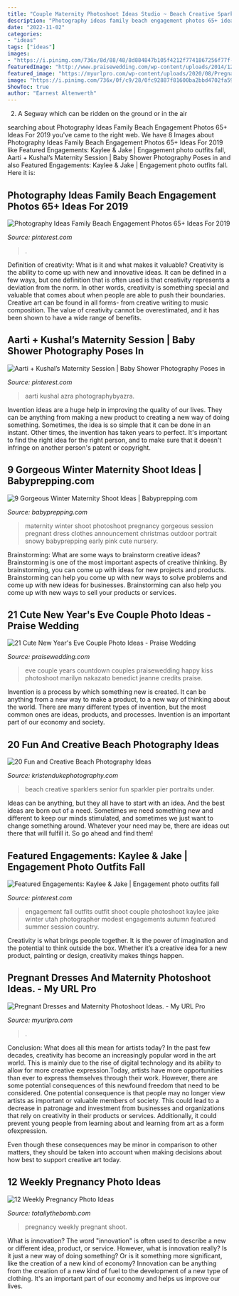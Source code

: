 ```yaml
---
title: "Couple Maternity Photoshoot Ideas Studio ~ Beach Creative Sparklers Senior Fun Sparkler Pier Portraits Under"
description: "Photography ideas family beach engagement photos 65+ ideas for 2019"
date: "2022-11-02"
categories:
- "ideas"
tags: ["ideas"]
images:
- "https://i.pinimg.com/736x/8d/88/48/8d884847b105f4212f7741867256f77f--engagement-pictures-fall-engagement-photos-outfit.jpg"
featuredImage: "http://www.praisewedding.com/wp-content/uploads/2014/12/newyears01-countdown.jpg"
featured_image: "https://myurlpro.com/wp-content/uploads/2020/08/Pregnant-dresses-and-maternity-photoshoot-ideas.-scaled.jpg"
image: "https://i.pinimg.com/736x/0f/c9/28/0fc92887f81600ba2bbd4702fa5909bf.jpg"
ShowToc: true
author: "Earnest Altenwerth"
---
```



2. A Segway which can be ridden on the ground or in the air

	

		
searching about Photography Ideas Family Beach Engagement Photos 65+ Ideas For 2019 you've came to the right web. We have 8 Images about Photography Ideas Family Beach Engagement Photos 65+ Ideas For 2019 like Featured Engagements: Kaylee &amp; Jake | Engagement photo outfits fall, Aarti + Kushal’s Maternity Session | Baby Shower Photography Poses in and also Featured Engagements: Kaylee &amp; Jake | Engagement photo outfits fall. Here it is:
		
    
## Photography Ideas Family Beach Engagement Photos 65+ Ideas For 2019

<img loading=lazy src="https://i.pinimg.com/736x/d7/10/3f/d7103ffd2c1599678521aefb5e7c11e2.jpg" onerror="this.onerror=null;this.src='https://tse2.mm.bing.net/th?id=OIP.hK7cCQIPD7Nd66SkjA1eJgAAAA&amp;pid=15.1';" alt="Photography Ideas Family Beach Engagement Photos 65+ Ideas For 2019">

_Source: pinterest.com_

>. 

	

Definition of creativity: What is it and what makes it valuable?
Creativity is the ability to come up with new and innovative ideas. It can be defined in a few ways, but one definition that is often used is that creativity represents a deviation from the norm. In other words, creativity is something special and valuable that comes about when people are able to push their boundaries. Creative art can be found in all forms- from creative writing to music composition. The value of creativity cannot be overestimated, and it has been shown to have a wide range of benefits.

    
## Aarti + Kushal’s Maternity Session | Baby Shower Photography Poses In

<img loading=lazy src="https://i.pinimg.com/736x/0f/c9/28/0fc92887f81600ba2bbd4702fa5909bf.jpg" onerror="this.onerror=null;this.src='https://tse2.mm.bing.net/th?id=OIP.8UiLqZ_cYDxxl43l66DX1AHaLF&amp;pid=15.1';" alt="Aarti + Kushal’s Maternity Session | Baby Shower Photography Poses in">

_Source: pinterest.com_

>aarti kushal azra photographybyazra. 

	

Invention ideas are a huge help in improving the quality of our lives. They can be anything from making a new product to creating a new way of doing something. Sometimes, the idea is so simple that it can be done in an instant. Other times, the invention has taken years to perfect. It's important to find the right idea for the right person, and to make sure that it doesn't infringe on another person's patent or copyright.

    
## 9 Gorgeous Winter Maternity Shoot Ideas | Babyprepping.com

<img loading=lazy src="https://www.babyprepping.com/wp-content/uploads/2015/11/maternity-photoshoot-ideas.jpg" onerror="this.onerror=null;this.src='https://tse2.mm.bing.net/th?id=OIP.NiCbi_AdwF793lERAK7_DQHaLH&amp;pid=15.1';" alt="9 Gorgeous Winter Maternity Shoot Ideas | Babyprepping.com">

_Source: babyprepping.com_

>maternity winter shoot photoshoot pregnancy gorgeous session pregnant dress clothes announcement christmas outdoor portrait snowy babyprepping early pink cute nursery. 

	

Brainstorming: What are some ways to brainstorm creative ideas?
Brainstorming is one of the most important aspects of creative thinking. By brainstorming, you can come up with ideas for new projects and products. Brainstorming can help you come up with new ways to solve problems and come up with new ideas for businesses. Brainstorming can also help you come up with new ways to sell your products or services.

    
## 21 Cute New Year&#039;s Eve Couple Photo Ideas - Praise Wedding

<img loading=lazy src="http://www.praisewedding.com/wp-content/uploads/2014/12/newyears01-countdown.jpg" onerror="this.onerror=null;this.src='https://tse3.mm.bing.net/th?id=OIP.L7ue1P1snnVTYcTxcO78pgHaJ6&amp;pid=15.1';" alt="21 Cute New Year&#039;s Eve Couple Photo Ideas - Praise Wedding">

_Source: praisewedding.com_

>eve couple years countdown couples praisewedding happy kiss photoshoot marilyn nakazato benedict jeanne credits praise. 

	

Invention is a process by which something new is created. It can be anything from a new way to make a product, to a new way of thinking about the world. There are many different types of invention, but the most common ones are ideas, products, and processes. Invention is an important part of our economy and society.

    
## 20 Fun And Creative Beach Photography Ideas

<img loading=lazy src="https://www.kristendukephotography.com/wp-content/uploads/2015/03/sparklers-e1427817322121.jpg" onerror="this.onerror=null;this.src='https://tse2.mm.bing.net/th?id=OIP.giD5GYxJIWy_GWmSF1HjZgHaLH&amp;pid=15.1';" alt="20 Fun and Creative Beach Photography Ideas">

_Source: kristendukephotography.com_

>beach creative sparklers senior fun sparkler pier portraits under. 

	

Ideas can be anything, but they all have to start with an idea. And the best ideas are born out of a need. Sometimes we need something new and different to keep our minds stimulated, and sometimes we just want to change something around. Whatever your need may be, there are ideas out there that will fulfill it. So go ahead and find them!

    
## Featured Engagements: Kaylee &amp; Jake | Engagement Photo Outfits Fall

<img loading=lazy src="https://i.pinimg.com/736x/8d/88/48/8d884847b105f4212f7741867256f77f--engagement-pictures-fall-engagement-photos-outfit.jpg" onerror="this.onerror=null;this.src='https://tse1.mm.bing.net/th?id=OIP.S9coO1PuIRO7Oqt8r7nPeAHaLI&amp;pid=15.1';" alt="Featured Engagements: Kaylee &amp; Jake | Engagement photo outfits fall">

_Source: pinterest.com_

>engagement fall outfits outfit shoot couple photoshoot kaylee jake winter utah photographer modest engagements autumn featured summer session country. 

	

Creativity is what brings people together. It is the power of imagination and the potential to think outside the box. Whether it’s a creative idea for a new product, painting or design, creativity makes things happen.

    
## Pregnant Dresses And Maternity Photoshoot Ideas. - My URL Pro

<img loading=lazy src="https://myurlpro.com/wp-content/uploads/2020/08/Pregnant-dresses-and-maternity-photoshoot-ideas.-scaled.jpg" onerror="this.onerror=null;this.src='https://tse1.mm.bing.net/th?id=OIP.1z5_3-SjOD6BniyIqDK-xgHaKF&amp;pid=15.1';" alt="Pregnant Dresses and Maternity Photoshoot Ideas. - My URL Pro">

_Source: myurlpro.com_

>. 

	

Conclusion: What does all this mean for artists today?
In the past few decades, creativity has become an increasingly popular word in the art world. This is mainly due to the rise of digital technology and its ability to allow for more creative expression.Today, artists have more opportunities than ever to express themselves through their work. However, there are some potential consequences of this newfound freedom that need to be considered.
One potential consequence is that people may no longer view artists as important or valuable members of society. This could lead to a decrease in patronage and investment from businesses and organizations that rely on creativity in their products or services. Additionally, it could prevent young people from learning about and learning from art as a form ofexpression.

Even though these consequences may be minor in comparison to other matters, they should be taken into account when making decisions about how best to support creative art today.

    
## 12 Weekly Pregnancy Photo Ideas

<img loading=lazy src="https://cdn.totallythebomb.com/wp-content/uploads/2014/12/12-weekly-pregnancy-photo-ideas.jpg" onerror="this.onerror=null;this.src='https://tse3.mm.bing.net/th?id=OIP.JXUYO7WYWxI_cf35dwssGwHaKk&amp;pid=15.1';" alt="12 Weekly Pregnancy Photo Ideas">

_Source: totallythebomb.com_

>pregnancy weekly pregnant shoot. 

	

What is innovation?
The word "innovation" is often used to describe a new or different idea, product, or service. However, what is innovation really? Is it just a new way of doing something? Or is it something more significant, like the creation of a new kind of economy?
Innovation can be anything from the creation of a new kind of fuel to the development of a new type of clothing. It's an important part of our economy and helps us improve our lives.

